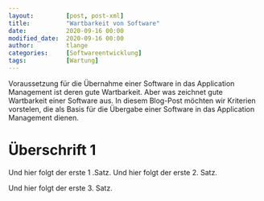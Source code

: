 ```yaml
---
layout: 		[post, post-xml]										# Pflichtfeld. Nicht ändern!
title:			"Wartbarkeit von Software"								# BLOG-Titel eintragen
date:			2020-09-16 00:00										# Pflichtfeld. Format "YYYY-MM-DD HH:MM". Muss für Veröffentlichung in der Vergangenheit liegen. (Für Preview egal)
modified_date:	2020-09-16 00:00										# Optional. Muss angegeben werden, wenn eine bestehende Datei geändert wird.
author:			tlange													# Pflichtfeld. Es muss in der "authors.yml" einen Eintrag mit diesem Namen geben.
categories:		[Softwareentwicklung]									# Pflichtfeld. Maximal eine der angegebenen Kategorien verwenden.
tags:			[Wartung]												# Optional.
---
```


Voraussetzung für die Übernahme einer Software in das Application Management ist deren gute Wartbarkeit.
Aber was zeichnet gute Wartbarkeit einer Software aus.
In diesem Blog-Post möchten wir Kriterien vorstelen, die als Basis für die Übergabe einer Software in das Application Management dienen.


# Überschrift 1

Und hier folgt der erste 1 .Satz.
Und hier folgt der erste 2. Satz.

Und hier folgt der erste 3. Satz.
